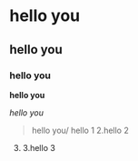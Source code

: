 # hello you
## hello you 
### hello you


**hello you**

*hello you*
>hello you/
 hello 1
2.hello 2
3. 3.hello 3
